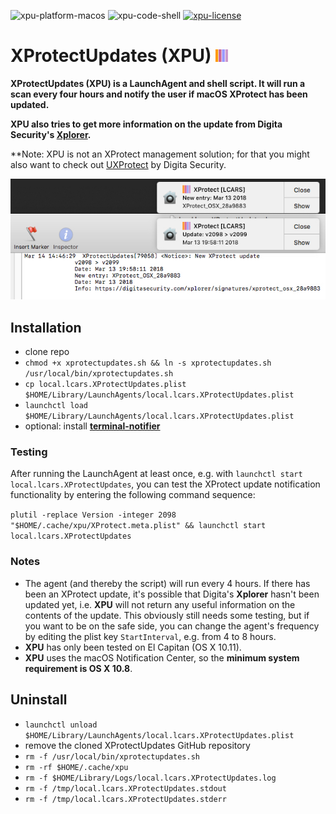 ![xpu-platform-macos](https://img.shields.io/badge/platform-macOS-lightgrey.svg)
![xpu-code-shell](https://img.shields.io/badge/code-shell-yellow.svg)
[![xpu-license](http://img.shields.io/badge/license-MIT+-blue.svg)](https://github.com/JayBrown/XProtectUpdates/blob/master/LICENSE)

# XProtectUpdates (XPU) <img src="https://github.com/JayBrown/XProtectUpdates/blob/master/img/jb-img.png" height="20px"/>

**XProtectUpdates (XPU) is a LaunchAgent and shell script. It will run a scan every four hours and notify the user if macOS XProtect has been updated.**

**XPU also tries to get more information on the update from Digita Security's [Xplorer](https://digitasecurity.com/xplorer/).**

**Note: XPU is not an XProtect management solution; for that you might also want to check out [UXProtect](https://digitasecurity.com/product/uxprotect/) by Digita Security.

![screengrab](https://github.com/JayBrown/XProtectUpdates/blob/master/img/screengrab.jpg)

## Installation
* clone repo
* `chmod +x xprotectupdates.sh && ln -s xprotectupdates.sh /usr/local/bin/xprotectupdates.sh`
* `cp local.lcars.XProtectUpdates.plist $HOME/Library/LaunchAgents/local.lcars.XProtectUpdates.plist`
* `launchctl load $HOME/Library/LaunchAgents/local.lcars.XProtectUpdates.plist`
* optional: install **[terminal-notifier](https://github.com/julienXX/terminal-notifier)**

### Testing
After running the LaunchAgent at least once, e.g. with `launchctl start local.lcars.XProtectUpdates`, you can test the XProtect update notification functionality by entering the following command sequence:

`plutil -replace Version -integer 2098 "$HOME/.cache/xpu/XProtect.meta.plist" && launchctl start local.lcars.XProtectUpdates`

### Notes
* The agent (and thereby the script) will run every 4 hours. If there has been an XProtect update, it's possible that Digita's **Xplorer** hasn't been updated yet, i.e. **XPU** will not return any useful information on the contents of the update. This obviously still needs some testing, but if you want to be on the safe side, you can change the agent's frequency by editing the plist key `StartInterval`, e.g. from 4 to 8 hours.
* **XPU** has only been tested on El Capitan (OS X 10.11).
* **XPU** uses the macOS Notification Center, so the **minimum system requirement is OS X 10.8**.

## Uninstall
* `launchctl unload $HOME/Library/LaunchAgents/local.lcars.XProtectUpdates.plist`
* remove the cloned XProtectUpdates GitHub repository
* `rm -f /usr/local/bin/xprotectupdates.sh`
* `rm -rf $HOME/.cache/xpu`
* `rm -f $HOME/Library/Logs/local.lcars.XProtectUpdates.log`
* `rm -f /tmp/local.lcars.XProtectUpdates.stdout`
* `rm -f /tmp/local.lcars.XProtectUpdates.stderr`
